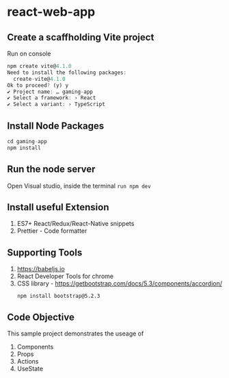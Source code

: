 # react-web-app

## Create a scaffholding Vite project
Run on console
```js
npm create vite@4.1.0
Need to install the following packages:
  create-vite@4.1.0
Ok to proceed? (y) y
✔ Project name: … gaming-app
✔ Select a framework: › React
✔ Select a variant: › TypeScript
```

## Install Node Packages
```js
cd gaming-app
npm install
```

## Run the node server
Open Visual studio, inside the terminal
`run npm dev`

## Install useful Extension
1. ES7+ React/Redux/React-Native snippets
2. Prettier - Code formatter

## Supporting Tools
1. https://babeljs.io
2. React Developer Tools for chrome
3. CSS library - https://getbootstrap.com/docs/5.3/components/accordion/
    ```node
   npm install bootstrap@5.2.3
   ```

## Code Objective
This sample project demonstrates the useage of
1. Components
2. Props
3. Actions
4. UseState
